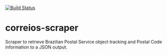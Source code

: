 [![Build Status](https://travis-ci.org/jfelipesp/correios-scraper.svg?branch=master)](https://travis-ci.org/jfelipesp/correios-scraper)

# correios-scraper
Scraper to retrieve Brazilian Postal Service object tracking and Postal Code information to a JSON output.
